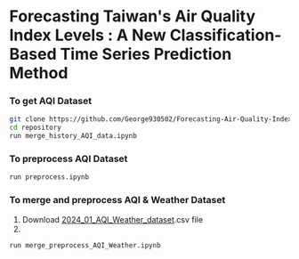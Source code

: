 # Forecasting Taiwan's Air Quality Index Levels : A New Classification-Based Time Series Prediction Method

### To get AQI Dataset
```bash
git clone https://github.com/George930502/Forecasting-Air-Quality-Index-Levels-in-Taiwan.git
cd repository
run merge_history_AQI_data.ipynb
```

### To preprocess AQI Dataset
```bash
run preprocess.ipynb
```

### To merge and preprocess AQI & Weather Dataset
1. Download [2024_01_AQI_Weather_dataset]().csv file
2. 
```bash
run merge_preprocess_AQI_Weather.ipynb
```

